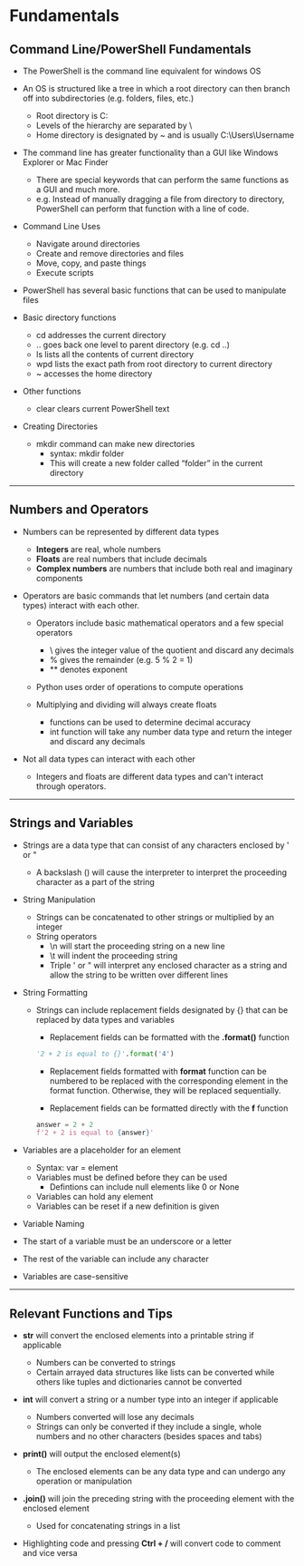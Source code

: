 # Fundamentals

## Command Line/PowerShell Fundamentals

-	The PowerShell is the command line equivalent for windows OS
  - An OS is structured like a tree in which a root directory can then branch off into subdirectories (e.g. folders, files, etc.)
    - Root directory is C:
    - Levels of the hierarchy are separated by \
    - Home directory is designated by ~ and is usually C:\Users\Username

  - The command line has greater functionality than a GUI like Windows Explorer or Mac Finder
    - There are special keywords that can perform the same functions as a GUI and much more.
    - e.g.  Instead of manually dragging a file from directory to directory, PowerShell can perform that function with a line of code.
  
  - Command Line Uses
    - Navigate around directories
    - Create and remove directories and files
    - Move, copy, and paste things
    - Execute scripts

-	PowerShell has several basic functions that can be used to manipulate files
  - Basic directory functions
    - cd  addresses the current directory
    - ..	goes back one level to parent directory (e.g. cd ..)
    - ls	lists all the contents of current directory
    - wpd	lists the exact path from root directory to current directory
    - ~	accesses the home directory

  - Other functions
    - clear	clears current PowerShell text

- Creating Directories
  - mkdir command can make new directories
    - syntax:  mkdir folder
    - This will create a new folder called “folder” in the current directory

---

## Numbers and Operators

- Numbers can be represented by different data types
  - **Integers** are real, whole numbers
  - **Floats** are real numbers that include decimals
  - **Complex numbers** are numbers that include both real and imaginary components

- Operators are basic commands that let numbers (and certain data types) interact with each other.
  - Operators include basic mathematical operators and a few special operators
    - \\ gives the integer value of the quotient and discard any decimals
    - % gives the remainder (e.g. 5 % 2 = 1)
    - ** denotes exponent
    
  - Python uses order of operations to compute operations
  - Multiplying and dividing will always create floats
    - functions can be used to determine decimal accuracy
    - int function will take any number data type and return the integer and discard any decimals

- Not all data types can interact with each other
  - Integers and floats are different data types and can't interact through operators.

---

## Strings and Variables

- Strings are a data type that can consist of any characters enclosed by ' or "
  - A backslash (\) will cause the interpreter to interpret the proceeding character as a part of the string
  
- String Manipulation
  - Strings can be concatenated to other strings or multiplied by an integer
  - String operators
    - \n will start the proceeding string on a new line
    - \t will indent the proceeding string
    - Triple ' or " will interpret any enclosed character as a string and allow the string to be written over different lines
    
- String Formatting
  - Strings can include replacement fields designated by {} that can be replaced by data types and variables
    - Replacement fields can be formatted with the **.format()** function
    
    ```python
    '2 + 2 is equal to {}'.format('4')
    ```
    
    - Replacement fields formatted with **format** function can be numbered to be replaced with the corresponding element in the format function.  Otherwise, they will be replaced sequentially.
    
    - Replacement fields can be formatted directly with the **f** function
    
    ```python
    answer = 2 + 2
    f'2 + 2 is equal to {answer}'
    ```

- Variables are a placeholder for an element
  - Syntax: var = element
  - Variables must be defined before they can be used
    - Defintions can include null elements like 0 or None
  - Variables can hold any element
  - Variables can be reset if a new definition is given
 
 - Variable Naming
  - The start of a variable must be an underscore or a letter
  - The rest of the variable can include any character
  - Variables are case-sensitive

---

## Relevant Functions and Tips

- **str** will convert the enclosed elements into a printable string if applicable
  - Numbers can be converted to strings
  - Certain arrayed data structures like lists can be converted while others like tuples and dictionaries cannot be converted

- **int** will convert a string or a number type into an integer if applicable
  - Numbers converted will lose any decimals
  - Strings can only be converted if they include a single, whole numbers and no other characters (besides spaces and tabs)
  
- **print()** will output the enclosed element(s)
  - The enclosed elements can be any data type and can undergo any operation or manipulation
 
- **.join()** will join the preceding string with the proceeding element with the enclosed element
  - Used for concatenating strings in a list

- Highlighting code and pressing **Ctrl + /** will convert code to comment and vice versa
